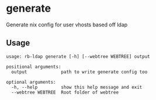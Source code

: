 # generate

Generate nix config for user vhosts based off ldap

## Usage

```
usage: rb-ldap generate [-h] [--webtree WEBTREE] output

positional arguments:
  output             path to write generate config too

optional arguments:
  -h, --help         show this help message and exit
  --webtree WEBTREE  Root folder of webtree

```
